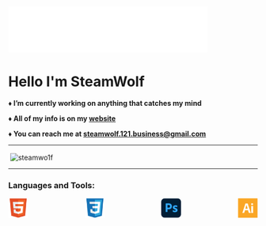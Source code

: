 <a href="https://steamwolf.vercel.app">
   <img src="https://raw.githubusercontent.com/SteamWo1f/SteamWo1f/1820a39bed6d7984dcd05dc35ac649b04cebb2be/Images/Headers/header-white.svg" width="80%" height="auto">
</a>

# Hello I'm SteamWolf

**♦ I’m currently working on anything that catches my mind**

**♦ All of my info is on my [website](https://steamwolf.cc)**

**♦ You can reach me at steamwolf.121.business@gmail.com**

---

<p>&nbsp;<img align="center" src="https://github-readme-stats.vercel.app/api?username=steamwo1f&show_icons=true&title_color=ff9347&text_color=ff9347&bg_color=292829&locale=en" alt="steamwo1f" /></p>
  
---

<h3 align="left">Languages and Tools:</h3>
<div style="display: flex; justify-content: space-between;">
    <img src="https://raw.githubusercontent.com/devicons/devicon/6910f0503efdd315c8f9b858234310c06e04d9c0/icons/html5/html5-original.svg" alt="html" width="40" height="40"/>
    <img src="https://raw.githubusercontent.com/devicons/devicon/6910f0503efdd315c8f9b858234310c06e04d9c0/icons/css3/css3-original.svg" alt="css" width="40" height="40"/>
    <img src="https://raw.githubusercontent.com/devicons/devicon/6910f0503efdd315c8f9b858234310c06e04d9c0/icons/photoshop/photoshop-original.svg" alt="photoshop" width="40" height="40"/>
    <img src="https://raw.githubusercontent.com/devicons/devicon/6910f0503efdd315c8f9b858234310c06e04d9c0/icons/illustrator/illustrator-plain.svg" alt="illustrator" width="40" height="40"/>
</div>

